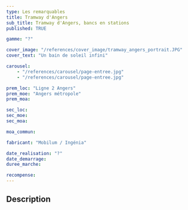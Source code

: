 ```yaml
---
type: Les remarquables
title: Tramway d'Angers
sub_title: Tramway d'Angers, bancs en stations
published: TRUE

gamme: "?"

cover_image: "/references/cover_image/tramway_angers_portrait.JPG"
cover_text: "Un bain de soleil infini"

carousel:
    - "/references/carousel/page-entree.jpg"
    - "/references/carousel/page-entree.jpg"

prem_loc: "Ligne 2 Angers"
prem_moe: "Angers métropole"
prem_moa:

sec_loc:
sec_moe:
sec_moa:

moa_commun:

fabricant: "Mobilum / Ingénia"

date_realisation: "?"
date_demarrage:
duree_marche:

recompense:
---
```


## Description
